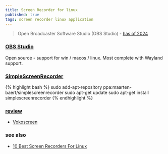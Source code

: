 ```yaml
---
title: Screen Recorder for linux
published: true
tags: screen recorder linux application
---
```

> Open Broadcaster Software Studio (OBS Studio) - [has of 2024](https://chatgpt.com/share/6740933d-7a98-800d-a1e1-85259c489bbe)

### [OBS Studio](https://obsproject.com/?ref=itsfoss.com)

Open source - support for win / macos / linux.
Most complete with Wayland support.

### [SimpleScreenRecorder](http://www.maartenbaert.be/simplescreenrecorder/)

{% highlight bash %}
sudo add-apt-repository ppa:maarten-baert/simplescreenrecorder
sudo apt-get update
sudo apt-get install simplescreenrecorder
{% endhighlight %}

### [review](https://itsfoss.com/best-linux-screen-recorders/)
- [Vokoscreen](https://github.com/vkohaupt/vokoscreen)

### see also
- [10 Best Screen Recorders For Linux](https://itsfoss.com/best-linux-screen-recorders/)
